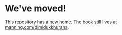 # We've moved!

This repository has a
[new home](http://github.com/hbaseinaction/twitbase). The book still
lives at
[manning.com/dimidukkhurana](http://www.manning.com/dimidukkhurana).

